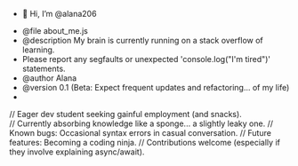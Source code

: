 - 👋 Hi, I’m @alana206

 * @file about_me.js
 * @description My brain is currently running on a stack overflow of learning. 
 * Please report any segfaults or unexpected 'console.log("I'm tired")' statements.
 * @author Alana
 * @version 0.1 (Beta: Expect frequent updates and refactoring... of my life)
 * 
// Eager dev student seeking gainful employment (and snacks).<br>
// Currently absorbing knowledge like a sponge... a slightly leaky one.
// Known bugs: Occasional syntax errors in casual conversation.
// Future features: Becoming a coding ninja.
// Contributions welcome (especially if they involve explaining async/await).
